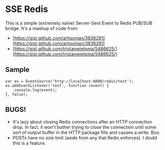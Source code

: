# SSE Redis

This is a simple (extremely naïve) Server-Sent Event to Redis PUB/SUB bridge.  It's a mashup of code from:

  * [https://gist.github.com/artisonian/3836281](https://gist.github.com/artisonian/3836281)
  * [https://gist.github.com/tristanwietsma/5486625/](https://gist.github.com/tristanwietsma/5486625/)

## Sample

	var es = EventSource('http://localhost:8080/redis/test');
	es.addEventListener('test', function (event) {
		console.log(event);
	}, false);

## BUGS!

  * It's lazy about closing Redis connections after an HTTP connection drop.  In fact, it won't bother trying to close the connection until some sort of output buffer in the HTTP package fills and causes a write.  Boo.
  * POSTs have no size limit (aside from any that Redis enforces).  I doubt this is a feature.
